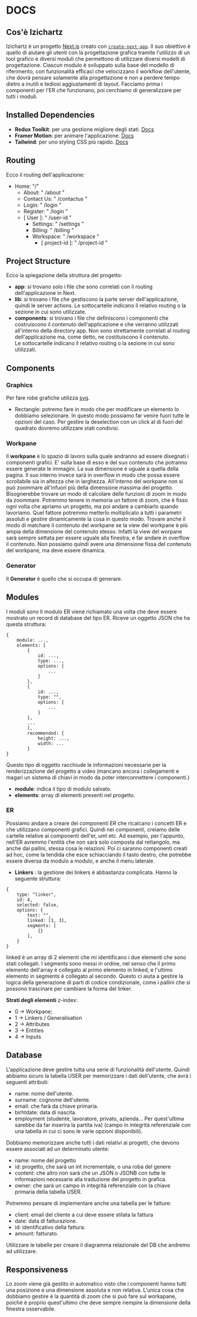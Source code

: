 # DOCS 


## Cos'è Izichartz
Izichartz è un progetto [Next.js](https://nextjs.org/) creato con [`create-next-app`](https://github.com/vercel/next.js/tree/canary/packages/create-next-app).
Il suo obiettivo è quello di aiutare gli utenti con la progettazione grafica tramite l'utilizzo di un tool grafico e diversi moduli che permettono di utilizzare diversi modelli di progettazione. Ciascun modulo è sviluppato sulla base del modello di riferimento, con funzionalità efficaci che velocizzano il workflow dell'utente, che dovrà pensare solamente alla progettazione e non a perdere tempo dietro a inutili e tediosi aggiustamenti di layout.
Facciamo prima i componenti per l'ER che funzionano, poi cerchiamo di generalizzare per tutti i moduli.


## Installed Dependencies
<!-- - **Typescript**: per la gestione di tipi statici. [Docs](https://www.typescriptlang.org/docs/) PER ORA LO LASCIAMO STARE-->
- **Redux Toolkit**: per una gestione migliore degli stati. [Docs](https://redux-toolkit.js.org/usage/nextjs)
- **Framer Motion**: per animare l'applicazione. [Docs](https://www.framer.com/motion/?utm_source=google&utm_medium=adwords&utm_campaign=PerformanceMax-Framer_&gad_source=1&gclid=CjwKCAjw48-vBhBbEiwAzqrZVPK9OUm1ZKgYlNwriO01FcAHAsEpZ2kxMAWIwdV13ztZ8HaSvrPvXBoCBYEQAvD_BwE)
- **Tailwind**: per uno styling CSS più rapido. [Docs](https://tailwindcss.com/docs/installation)


## Routing
Ecco il routing dell'applicazione:
- Home: "/"
    - About: " /about "
    - Contact Us: " /contactus "
    - Login: " /login "
    - Register: " /login "
    - [ User ]: " /user-id "
        - Settings: " /settings "
        - Billing: " /billing "
        - Workspace: " /workspace "
            - [ project-id ]: " /project-id "


## Project Structure
Ecco la spiegazione della struttura del progetto:
- **app**: si trovano solo i file che sono correlati con il routing dell'applicazione in Next.
- **lib**: si trovano i file che gestiscono la parte server dell'applicazione, quindi le server actions. Le sottocartelle indicano il relativo routing o la sezione in cui sono utilizzate.
- **components**: si trovano i file che definiscono i componenti che costruiscono il contenuto dell'applicazione e che verranno utilizzati all'interno della directory app. Non sono strettamente correlati al routing dell'applicazione ma, come detto, ne costituiscono il contenuto.   
Le sottocartelle indicano il relativo routing o la sezione in cui sono utilizzati.
<!-- 
- **modules**: si trovano i file che definiscono le funzioni relative ad un determinato modulo, o anche generali. Quindi il modulo er si occuperà di definire la logica per far funzionare al meglio il lavoro su un file di progettazione ER. 
Per ora questa directory non ha senso, ma ha più senso tenere all'interno di components le cose necessarie per creare i moduli nella cartella modules. Quindi per ora la cancelliamo.
-->

## Components
### Graphics
Per fare robe grafiche utilizza [svg](https://www.w3schools.com/graphics/svg_intro.asp). 
- Rectangle: potremo fare in modo che per modificare un elemento lo dobbiamo selezionare. In questo modo possiamo far venire fuori tutte le opzioni del caso. Per gestire la deselection con un click al di fuori del quadrato dovremo utilizzare stati condivisi. 

### Workpane
Il **workpane** è lo spazio di lavoro sulla quale andranno ad essere disegnati i componenti grafici. E' sulla base di esso e del suo contenuto che potranno essere generate le immagini. La sua dimensione è uguale a quella della pagina. Il suo interno invece sarà in overflow in modo che possa essere scrollabile sia in altezza che in larghezza.
All'interno del workpane non si può zoommare all'infuori più della dimensione massima del progetto. 
Bisognerebbe trovare un modo di calcolare delle funzioni di zoom in modo da zoommare. Potremmo tenere in memoria un fattore di zoom, che è fisso ogni volta che apriamo un progetto, ma poi andare a cambiarlo quando lavoriamo. Quel fattore potremmo metterlo moltiplicato a tutti i parametri assoluti e gestire dinamicamente la cosa in questo modo. 
Trovare anche il modo di matchare il contenuto del workpane se la view del workpane è più ampia della dimensione del contenuto stesso. Infatti la view del worpane sarà sempre settata per essere uguale alla finestra, e far andare in overflow il contenuto. Non possiamo quindi avere una dimensione fissa del contenuto del workpane, ma deve essere dinamica.

### Generator
Il **Generator** è quello che si occupa di generare.


## Modules
I moduli sono 
Il modulo ER viene richiamato una volta che deve essere mostrato un record di database del tipo ER. Riceve un oggetto JSON che ha questa struttura:
```
{
    module: ...,
    elements: [
        {
            id: ...,
            type: ...,
            options: {
                ...
            }
        },
        {
            id: ...,
            type: "",
            options: {
                ...
            }
        },
        ...
        ],
        recommended: {
            height: ...,
            width: ...
        }
}
```

Questo tipo di oggetto racchiude le informazioni necessarie per la renderizzazione del progetto a video (mancano ancora i collegamenti e magari un sistema di chiavi in modo da poter interconnettere i componenti.)
- **module**: indica il tipo di modulo salvato. 
- **elements**: array di elementi presenti nel progetto.

### ER
Possiamo andare a creare dei componenti ER che ricalcano i concetti ER e che utilizzano componenti grafici. Quindi nei componenti, creiamo delle cartelle relative ai componenti dell'er, uml etc. Ad esempio, per l'appunto, nell'ER avremmo l'entità che non sarà solo composta dal rettangolo, ma anche dai pallini, stessa cosa le relazioni. Poi ci saranno componenti creati ad hoc, come la tendida che esce schiacciando il tasto destro, che potrebbe essere diversa da modulo a modulo, e anche il menu laterale.
- **Linkers** : la gestione dei linkers è abbastanza complicata. Hanno la seguente struttura:
```
{
    type: "linker",
    id: 4,
    selected: false,
    options: {
        text: "",
        linked: [1, 3], 
        segments: [ 
            {}
        ],
    }
}
```
linked è un array di 2 elementi che mi identificano i due elementi che sono stati collegati.
I segments sono messi in ordine, nel senso che il primo elemento dell'array è collegato al primo elemento in linked, e l'ultimo elemento in segments è collegato al secondo. Questo ci aiuta a gestire la logica della generazione di parti di codice condizionale, come i pallini che si possono trascinare per cambiare la forma del linker.

**Strati degli elementi**
z-index: 
- 0 -> Workpane;
- 1 -> Linkers / Generalisation
- 2 -> Attributes
- 3 -> Entities
- 4 -> Inputs

## Database
L'applicazione deve gestire tutta una serie di funzionalità dell'utente. 
Quindi abbiamo sicuro la tabella USER per memorizzare i dati dell'utente, che avrà i seguenti attributi:
- name: nome dell'utente.
- surname: cognome dell'utente.
- email: che farà da chiave primaria.
- birhtdate: data di nascita.
- employment (studente, lavoratore, privato, azienda... Per quest'ultima sarebbe da far inserira la partita iva) 
(campo in integrità referenziale con una tabella in cui ci sono le varie opzioni disponibili).

Dobbiamo memorizzare anche tutti i dati relativi ai progetti, che devono essere associati ad un determinato utente:
- name: nome del progetto
- id: progetto, che sarà un int incrementale, o una roba del genere
- content: che altro non sarà che un JSON o JSONB con tutte le informazioni necessarie alla traduzione del progetto in grafica.
- owner: che sarà un campo in integrità referenziale con la chiave primaria della tabella USER.

Potremmo pensare di implementare anche una tabella per le fatture:
- client: email del cliente a cui deve essere stilata la fattura
- date: data di fatturazione.
- id: identificativo della fattura.
- amount: fatturato.

Utilizzare le tabelle per creare il diagramma relazionale del DB che andremo ad utilizzare.

## Responsiveness
Lo zoom viene già gestito in automatico visto che i componenti hanno tutti una posizione e una dimensione assoluta e non relativa.
L'unica cosa che dobbiamo gestire è la quantità di zoom che si può fare sul workapane, poiché è proprio quest'ultimo che deve sempre riempire
la dimensione della finestra osservabile.


<!-- INGLESE
## Docs
Izichartz is a [Next.js](https://nextjs.org/) project bootstrapped with [`create-next-app`](https://github.com/vercel/next.js/tree/canary/packages/create-next-app).
Its goal is to help users with software design through a grafic tool and various design model modules. Each module is specifically developed 
for the relative design model, with effective functionalities that will help the user fastening his workflow and focusing on the design and the development, instead of wasting time with useless layout adjustments. 

### Installed Dependencies
- **Typescript**: for static types management. [Docs](https://www.typescriptlang.org/docs/)
- **Redux**: for better state management. [Docs](https://redux.js.org/usage/)
- **Framer Motion**: for animating the app. [Docs](https://www.framer.com/motion/?utm_source=google&utm_medium=adwords&utm_campaign=PerformanceMax-Framer_&gad_source=1&gclid=CjwKCAjw48-vBhBbEiwAzqrZVPK9OUm1ZKgYlNwriO01FcAHAsEpZ2kxMAWIwdV13ztZ8HaSvrPvXBoCBYEQAvD_BwE)
- **Tailwind**: for faster CSS styling. [Docs](https://tailwindcss.com/docs/installation)

### Routing
Here's the routing of the app:
- Home: "/"
    - About: "/about"
    - Contact Us: "/contactus"
    - Login: "/login"
    - Register: "/login"

### Project Structure
Here's the project structure explanation:
- **app**: only routing-related files (and relative styling files) are allowed in this directory.
- **lib**: in this folder there are files related to the backend logic.
- **components**: in this folder there are files that define the components that will be declares in the app components. 
They are not related to the routing logic, but they are the bricks that build the app.
They are divided to   

### Components
-->

[def]: https://www.w3schools.com/graphics/svg_intro.asp